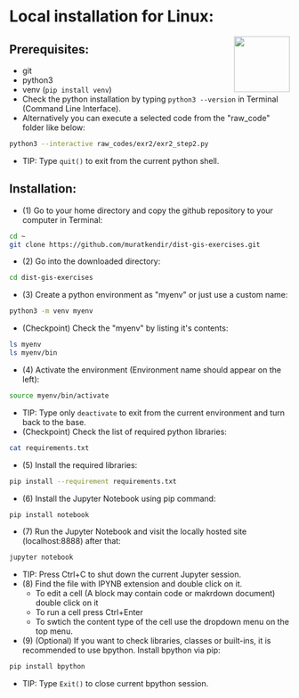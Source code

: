 # Local installation for Linux:

<img style="float:right; width:100px; height:auto;" align="right" width=100 src="https://vignette.wikia.nocookie.net/penguinsofmadagascar/images/f/f5/Kowalski_(2).png/revision/latest?cb=20180425080533">

## Prerequisites:

- git
- python3
- venv (```pip install venv```)
- Check the python installation by typing ```python3 --version``` in Terminal (Command Line Interface).
- Alternatively you can execute a selected code from the "raw_code" folder like below:
```bash
python3 --interactive raw_codes/exr2/exr2_step2.py
```
  - TIP: Type ```quit()``` to exit from the current python shell.

## Installation:

- (1) Go to your home directory and copy the github repository to your computer in Terminal:
```bash
cd ~
git clone https://github.com/muratkendir/dist-gis-exercises.git
```
- (2) Go into the downloaded directory:
```bash
cd dist-gis-exercises
```
- (3) Create a python environment as "myenv" or just use a custom name:
```bash
python3 -m venv myenv
```
- (Checkpoint) Check the "myenv" by listing it's contents:
```bash
ls myenv
ls myenv/bin
```
- (4) Activate the environment (Environment name should appear on the left):
```bash
source myenv/bin/activate
```
  - TIP: Type only ```deactivate``` to exit from the current environment and turn back to the base.
- (Checkpoint) Check the list of required python libraries:
```bash
cat requirements.txt
```
- (5) Install the required libraries:
```bash
pip install --requirement requirements.txt
```
- (6) Install the Jupyter Notebook using pip command:
```bash
pip install notebook
```
- (7) Run the Jupyter Notebook and visit the locally hosted site (localhost:8888) after that:
```bash
jupyter notebook
```
  - TIP: Press Ctrl+C to shut down the current Jupyter session.
- (8) Find the file with IPYNB extension and double click on it.
  - To edit a cell (A block may contain code or makrdown document) double click on it
  - To run a cell press Ctrl+Enter
  - To swtich the content type of the cell use the dropdown menu on the top menu. 
- (9) (Optional) If you want to check libraries, classes or built-ins, it is recommended to use bpython. Install bpython via pip:
```bash
pip install bpython
```
  - TIP: Type ```Exit()``` to close current bpython session.
